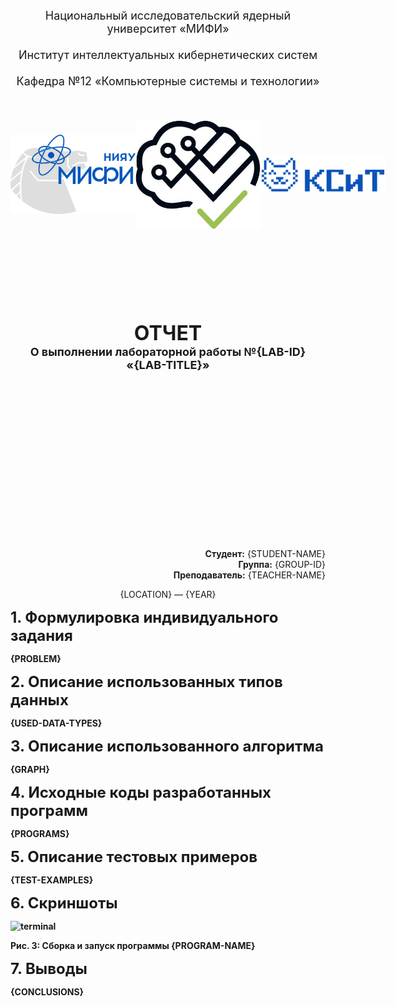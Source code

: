 <style>
 #container {
   display: flex;
   flex-direction: row;
   flex-wrap: nowrap;
   justify-content: space-between;
 }
 #container > img {
   object-fit: contain;
 }
</style>

<p align="center">
   <font size="+1">
      Национальный исследовательский ядерный университет «МИФИ»<br><br>
      Институт интеллектуальных кибернетических систем<br><br>
      Кафедра №12 «Компьютерные системы и технологии»<br><br>
   </font>
</p>

<br>

<div id="container">
  <img width="200" alt="logo_mifi" src="_static/logo_mifi.png">
  <img width="200" alt="icis_logo" src="_static/icis_logo.jpg">
  <img width="200" alt="ksit_logo" src="_static/ksit_logo.svg">
</div>

<br><br><br><br><br><br><br>

<p align="center">
   <font size="+1">
      <b>
         <font size="+3">
            ОТЧЕТ<br>
         </font>
         О выполнении лабораторной работы №{LAB-ID}<br>
         «{LAB-TITLE}»<br>
      </b>
   </font>
</p>

<br><br><br><br><br><br><br><br><br><br><br><br><br><br><br>

<p align="right">
   <b>Студент:</b> {STUDENT-NAME}<br>
   <b>Группа:</b> {GROUP-ID}<br>
   <b>Преподаватель:</b> {TEACHER-NAME}<br>
</p>

<p align="center">
   {LOCATION} — {YEAR}
</p>

<font size="+2"><b>1. Формулировка индивидуального задания<b></font>

{PROBLEM}

<font size="+2"><b>2. Описание использованных типов данных<b></font>

{USED-DATA-TYPES}

<font size="+2"><b>3. Описание использованного алгоритма<b></font>

{GRAPH}

<font size="+2"><b>4. Исходные коды разработанных программ<b></font>

{PROGRAMS}

<font size="+2"><b>5. Описание тестовых примеров<b></font>

{TEST-EXAMPLES}

<font size="+2"><b>6. Скриншоты<b></font>

<img width="450" alt="terminal" src="terminal.png">

Рис. 3: Сборка и запуск программы {PROGRAM-NAME}

<font size="+2"><b>7. Выводы<b></font>

{CONCLUSIONS}
